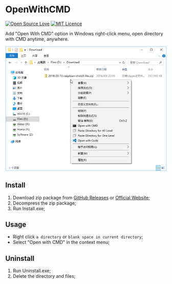 # OpenWithCMD 
[![Open Source Love](https://badges.frapsoft.com/os/v2/open-source.svg?v=103)](https://github.com/ellerbrock/open-source-badge/)
[![MIT Licence](https://badges.frapsoft.com/os/mit/mit.svg?v=103)](https://opensource.org/licenses/mit-license.php)  

Add "Open With CMD" option in Windows right-click menu, open directory with CMD anytime, anywhere. 

![screenshot](https://raw.githubusercontent.com/Tyxiang/OpenWithCMD/master/screenshot.png) 

## Install
1. Download zip package from [GitHub Releases](https://github.com/Tyxiang/OpenWithCMD/releases) or [Official Website](http://forw.cc/download/OpenWithCMD.zip);
1. Decompress the zip package;
1. Run Install.exe;

## Usage
- Right click `a directory` or `blank space in current directory`;  
- Select "Open with CMD" in the context menu;

## Uninstall
1. Run Uninstall.exe;
1. Delete the directory and files;
